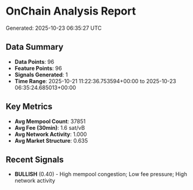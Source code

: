# OnChain Analysis Report
Generated: 2025-10-23 06:35:27 UTC

## Data Summary
- **Data Points**: 96
- **Feature Points**: 96
- **Signals Generated**: 1
- **Time Range**: 2025-10-21 11:22:36.753594+00:00 to 2025-10-23 06:35:24.685013+00:00

## Key Metrics
- **Avg Mempool Count**: 37851
- **Avg Fee (30min)**: 1.6 sat/vB
- **Avg Network Activity**: 1.000
- **Avg Market Structure**: 0.635

## Recent Signals
- **BULLISH** (0.40) - High mempool congestion; Low fee pressure; High network activity
